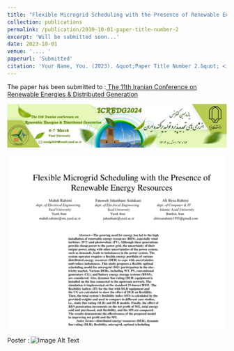 ```yaml
---
title: "Flexible Microgrid Scheduling with the Presence of Renewable Energy Resources"
collection: publications
permalink: /publication/2010-10-01-paper-title-number-2
excerpt: 'Will be submitted soon...'
date: 2023-10-01
venue: '.... '
paperurl: 'Submitted'
citation: 'Your Name, You. (2023). &quot;Paper Title Number 2.&quot; <i>Journal 1</i>. 1(2).'
---
```


The paper has been submitted to
:[ The 11th Iranian Conference on Renewable Energies & Distributed Generation](https://icredg2024.yazd.ac.ir/Home)

![Image Alt Text](/images/ICREDG_header.png)

![Image Alt Text](/images/Flexible_Microgrid.jpg)


Poster
:
![Image Alt Text](/images/500x300.png)


